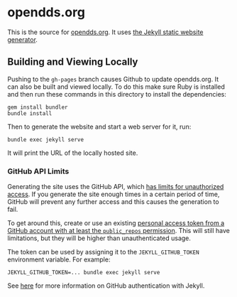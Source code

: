 # opendds.org

This is the source for [opendds.org](https://opendds.org). It uses [the Jekyll
static website generator](https://jekyllrb.com/).

## Building and Viewing Locally

Pushing to the `gh-pages` branch causes Github to update opendds.org. It can
also be built and viewed locally. To do this make sure Ruby is installed and
then run these commands in this directory to install the dependencies:

```
gem install bundler
bundle install
```

Then to generate the website and start a web server for it, run:

```
bundle exec jekyll serve
```

It will print the URL of the locally hosted site.

### GitHub API Limits

Generating the site uses the GitHub API, which [has limits for unauthorized
access](https://docs.github.com/en/rest/overview/resources-in-the-rest-api#rate-limiting).
If you generate the site enough times in a certain period of time, GitHub will
prevent any further access and this causes the generation to fail.

To get around this, create or use an existing [personal access token from a
GitHub account with at least the `public_repos`
permission](https://docs.github.com/en/github/authenticating-to-github/keeping-your-account-and-data-secure/creating-a-personal-access-token).
This will still have limitations, but they will be higher than unauthenticated
usage.

The token can be used by assigning it to the `JEKYLL_GITHUB_TOKEN` environment
variable. For example:

```
JEKYLL_GITHUB_TOKEN=... bundle exec jekyll serve
```

See [here](http://jekyll.github.io/github-metadata/authentication/) for more
information on GitHub authentication with Jekyll.
